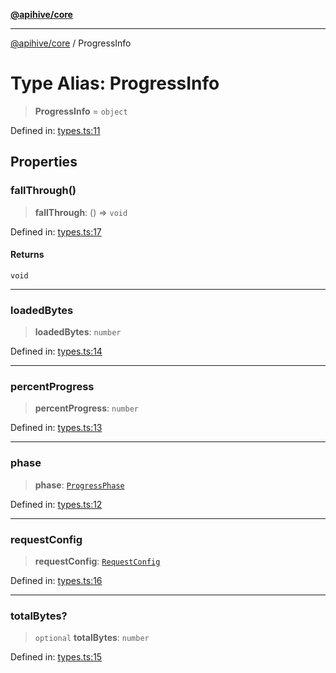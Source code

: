 [**@apihive/core**](../README.md)

***

[@apihive/core](../globals.md) / ProgressInfo

# Type Alias: ProgressInfo

> **ProgressInfo** = `object`

Defined in: [types.ts:11](https://github.com/cleverplatypus/apihive-core/blob/07013091b03a0f47e51724fb271d78c36a50ebbd/src/types.ts#L11)

## Properties

### fallThrough()

> **fallThrough**: () => `void`

Defined in: [types.ts:17](https://github.com/cleverplatypus/apihive-core/blob/07013091b03a0f47e51724fb271d78c36a50ebbd/src/types.ts#L17)

#### Returns

`void`

***

### loadedBytes

> **loadedBytes**: `number`

Defined in: [types.ts:14](https://github.com/cleverplatypus/apihive-core/blob/07013091b03a0f47e51724fb271d78c36a50ebbd/src/types.ts#L14)

***

### percentProgress

> **percentProgress**: `number`

Defined in: [types.ts:13](https://github.com/cleverplatypus/apihive-core/blob/07013091b03a0f47e51724fb271d78c36a50ebbd/src/types.ts#L13)

***

### phase

> **phase**: [`ProgressPhase`](ProgressPhase.md)

Defined in: [types.ts:12](https://github.com/cleverplatypus/apihive-core/blob/07013091b03a0f47e51724fb271d78c36a50ebbd/src/types.ts#L12)

***

### requestConfig

> **requestConfig**: [`RequestConfig`](RequestConfig.md)

Defined in: [types.ts:16](https://github.com/cleverplatypus/apihive-core/blob/07013091b03a0f47e51724fb271d78c36a50ebbd/src/types.ts#L16)

***

### totalBytes?

> `optional` **totalBytes**: `number`

Defined in: [types.ts:15](https://github.com/cleverplatypus/apihive-core/blob/07013091b03a0f47e51724fb271d78c36a50ebbd/src/types.ts#L15)
